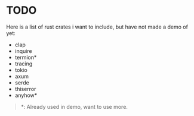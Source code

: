 # TODO
Here is a list of rust crates i want to include, but have not made a demo of yet:
- clap
- inquire
- termion*
- tracing
- tokio
- axum
- serde
- thiserror
- anyhow*

> *: Already used in demo, want to use more.
